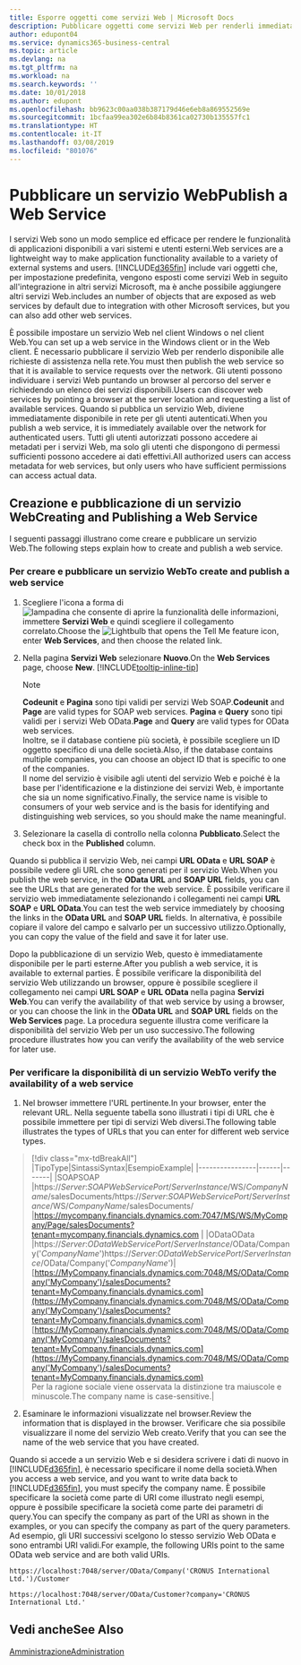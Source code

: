 ```yaml
---
title: Esporre oggetti come servizi Web | Microsoft Docs
description: Pubblicare oggetti come servizi Web per renderli immediatamente disponibili sulla rete.
author: edupont04
ms.service: dynamics365-business-central
ms.topic: article
ms.devlang: na
ms.tgt_pltfrm: na
ms.workload: na
ms.search.keywords: ''
ms.date: 10/01/2018
ms.author: edupont
ms.openlocfilehash: bb9623c00aa038b387179d46e6eb8a869552569e
ms.sourcegitcommit: 1bcfaa99ea302e6b84b8361ca02730b135557fc1
ms.translationtype: HT
ms.contentlocale: it-IT
ms.lasthandoff: 03/08/2019
ms.locfileid: "801076"
---
```

# <a name="publish-a-web-service"></a><span data-ttu-id="c1024-103">Pubblicare un servizio Web</span><span class="sxs-lookup"><span data-stu-id="c1024-103">Publish a Web Service</span></span>

<span data-ttu-id="c1024-104">I servizi Web sono un modo semplice ed efficace per rendere le funzionalità di applicazioni disponibili a vari sistemi e utenti esterni.</span><span class="sxs-lookup"><span data-stu-id="c1024-104">Web services are a lightweight way to make application functionality available to a variety of external systems and users.</span></span> [!INCLUDE[d365fin](includes/d365fin_md.md)] <span data-ttu-id="c1024-105">include vari oggetti che, per impostazione predefinita, vengono esposti come servizi Web in seguito all'integrazione in altri servizi Microsoft, ma è anche possibile aggiungere altri servizi Web.</span><span class="sxs-lookup"><span data-stu-id="c1024-105">includes an number of objects that are exposed as web services by default due to integration with other Microsoft services, but you can also add other web services.</span></span>  

<span data-ttu-id="c1024-106">È possibile impostare un servizio Web nel client Windows o nel client Web.</span><span class="sxs-lookup"><span data-stu-id="c1024-106">You can set up a web service in the Windows client or in the Web client.</span></span> <span data-ttu-id="c1024-107">È necessario pubblicare il servizio Web per renderlo disponibile alle richieste di assistenza nella rete.</span><span class="sxs-lookup"><span data-stu-id="c1024-107">You must then publish the web service so that it is available to service requests over the network.</span></span> <span data-ttu-id="c1024-108">Gli utenti possono individuare i servizi Web puntando un browser al percorso del server e richiedendo un elenco dei servizi disponibili.</span><span class="sxs-lookup"><span data-stu-id="c1024-108">Users can discover web services by pointing a browser at the server location and requesting a list of available services.</span></span> <span data-ttu-id="c1024-109">Quando si pubblica un servizio Web, diviene immediatamente disponibile in rete per gli utenti autenticati.</span><span class="sxs-lookup"><span data-stu-id="c1024-109">When you publish a web service, it is immediately available over the network for authenticated users.</span></span> <span data-ttu-id="c1024-110">Tutti gli utenti autorizzati possono accedere ai metadati per i servizi Web, ma solo gli utenti che dispongono di permessi sufficienti possono accedere ai dati effettivi.</span><span class="sxs-lookup"><span data-stu-id="c1024-110">All authorized users can access metadata for web services, but only users who have sufficient permissions can access actual data.</span></span>

## <a name="creating-and-publishing-a-web-service"></a><span data-ttu-id="c1024-111">Creazione e pubblicazione di un servizio Web</span><span class="sxs-lookup"><span data-stu-id="c1024-111">Creating and Publishing a Web Service</span></span>  
<span data-ttu-id="c1024-112">I seguenti passaggi illustrano come creare e pubblicare un servizio Web.</span><span class="sxs-lookup"><span data-stu-id="c1024-112">The following steps explain how to create and publish a web service.</span></span>  

### <a name="to-create-and-publish-a-web-service"></a><span data-ttu-id="c1024-113">Per creare e pubblicare un servizio Web</span><span class="sxs-lookup"><span data-stu-id="c1024-113">To create and publish a web service</span></span>  

1.  <span data-ttu-id="c1024-114">Scegliere l'icona a forma di ![lampadina che consente di aprire la funzionalità delle informazioni](media/ui-search/search_small.png "Informazioni sull'operazione che si desidera eseguire"), immettere **Servizi Web** e quindi scegliere il collegamento correlato.</span><span class="sxs-lookup"><span data-stu-id="c1024-114">Choose the ![Lightbulb that opens the Tell Me feature](media/ui-search/search_small.png "Tell me what you want to do") icon, enter **Web Services**, and then choose the related link.</span></span>  
2.  <span data-ttu-id="c1024-115">Nella pagina **Servizi Web** selezionare **Nuovo**.</span><span class="sxs-lookup"><span data-stu-id="c1024-115">On the **Web Services** page, choose **New**.</span></span> [!INCLUDE[tooltip-inline-tip](includes/tooltip-inline-tip_md.md)]  

    > [!NOTE]  
    >  <span data-ttu-id="c1024-116">**Codeunit** e **Pagina** sono tipi validi per servizi Web SOAP.</span><span class="sxs-lookup"><span data-stu-id="c1024-116">**Codeunit** and **Page** are valid types for SOAP web services.</span></span> <span data-ttu-id="c1024-117">**Pagina** e **Query** sono tipi validi per i servizi Web OData.</span><span class="sxs-lookup"><span data-stu-id="c1024-117">**Page** and **Query** are valid types for OData web services.</span></span>  
    <span data-ttu-id="c1024-118">Inoltre, se il database contiene più società, è possibile scegliere un ID oggetto specifico di una delle società.</span><span class="sxs-lookup"><span data-stu-id="c1024-118">Also, if the database contains multiple companies, you can choose an object ID that is specific to one of the companies.</span></span>  
    <span data-ttu-id="c1024-119">Il nome del servizio è visibile agli utenti del servizio Web e poiché è la base per l'identificazione e la distinzione dei servizi Web, è importante che sia un nome significativo.</span><span class="sxs-lookup"><span data-stu-id="c1024-119">Finally, the service name is visible to consumers of your web service and is the basis for identifying and distinguishing web services, so you should make the name meaningful.</span></span>

3.  <span data-ttu-id="c1024-120">Selezionare la casella di controllo nella colonna **Pubblicato**.</span><span class="sxs-lookup"><span data-stu-id="c1024-120">Select the check box in the **Published** column.</span></span>  

<span data-ttu-id="c1024-121">Quando si pubblica il servizio Web, nei campi **URL OData** e **URL SOAP** è possibile vedere gli URL che sono generati per il servizio Web.</span><span class="sxs-lookup"><span data-stu-id="c1024-121">When you publish the web service, in the **OData URL** and **SOAP URL** fields, you can see the URLs that are generated for the web service.</span></span> <span data-ttu-id="c1024-122">È possibile verificare il servizio web immediatamente selezionando i collegamenti nei campi **URL SOAP** e **URL OData**.</span><span class="sxs-lookup"><span data-stu-id="c1024-122">You can test the web service immediately by choosing the links in the **OData URL** and **SOAP URL** fields.</span></span> <span data-ttu-id="c1024-123">In alternativa, è possibile copiare il valore del campo e salvarlo per un successivo utilizzo.</span><span class="sxs-lookup"><span data-stu-id="c1024-123">Optionally, you can copy the value of the field and save it for later use.</span></span>  

<span data-ttu-id="c1024-124">Dopo la pubblicazione di un servizio Web, questo è immediatamente disponibile per le parti esterne.</span><span class="sxs-lookup"><span data-stu-id="c1024-124">After you publish a web service, it is available to external parties.</span></span> <span data-ttu-id="c1024-125">È possibile verificare la disponibilità del servizio Web utilizzando un browser, oppure è possibile scegliere il collegamento nei campi **URL SOAP** e **URL OData** nella pagina **Servizi Web**.</span><span class="sxs-lookup"><span data-stu-id="c1024-125">You can verify the availability of that web service by using a browser, or you can choose the link in the **OData URL** and **SOAP URL** fields on the **Web Services** page.</span></span> <span data-ttu-id="c1024-126">La procedura seguente illustra come verificare la disponibilità del servizio Web per un uso successivo.</span><span class="sxs-lookup"><span data-stu-id="c1024-126">The following procedure illustrates how you can verify the availability of the web service for later use.</span></span>  

### <a name="to-verify-the-availability-of-a-web-service"></a><span data-ttu-id="c1024-127">Per verificare la disponibilità di un servizio Web</span><span class="sxs-lookup"><span data-stu-id="c1024-127">To verify the availability of a web service</span></span>  

1.  <span data-ttu-id="c1024-128">Nel browser immettere l'URL pertinente.</span><span class="sxs-lookup"><span data-stu-id="c1024-128">In your browser, enter the relevant URL.</span></span> <span data-ttu-id="c1024-129">Nella seguente tabella sono illustrati i tipi di URL che è possibile immettere per tipi di servizi Web diversi.</span><span class="sxs-lookup"><span data-stu-id="c1024-129">The following table illustrates the types of URLs that you can enter for different web service types.</span></span>  
> [!div class="mx-tdBreakAll"]
> |<span data-ttu-id="c1024-130">Tipo</span><span class="sxs-lookup"><span data-stu-id="c1024-130">Type</span></span>|<span data-ttu-id="c1024-131">Sintassi</span><span class="sxs-lookup"><span data-stu-id="c1024-131">Syntax</span></span>|<span data-ttu-id="c1024-132">Esempio</span><span class="sxs-lookup"><span data-stu-id="c1024-132">Example</span></span>|
> |----------------|------|-------|
> |<span data-ttu-id="c1024-133">SOAP</span><span class="sxs-lookup"><span data-stu-id="c1024-133">SOAP</span></span> |<span data-ttu-id="c1024-134">https://*Server*:*SOAPWebServicePort*/*ServerInstance*/WS/*CompanyName*/salesDocuments/</span><span class="sxs-lookup"><span data-stu-id="c1024-134">https://*Server*:*SOAPWebServicePort*/*ServerInstance*/WS/*CompanyName*/salesDocuments/</span></span> |https://mycompany.financials.dynamics.com:7047/MS/WS/MyCompany/Page/salesDocuments?tenant=mycompany.financials.dynamics.com |
> |<span data-ttu-id="c1024-135">OData</span><span class="sxs-lookup"><span data-stu-id="c1024-135">OData</span></span> |<span data-ttu-id="c1024-136">https://*Server*:*ODataWebServicePort*/*ServerInstance*/OData/Company('*CompanyName*')</span><span class="sxs-lookup"><span data-stu-id="c1024-136">https://*Server*:*ODataWebServicePort*/*ServerInstance*/OData/Company('*CompanyName*')</span></span>|<span data-ttu-id="c1024-137">[https://MyCompany.financials.dynamics.com:7048/MS/OData/Company('MyCompany')/salesDocuments?tenant=MyCompany.financials.dynamics.com](https://MyCompany.financials.dynamics.com:7048/MS/OData/Company('MyCompany')/salesDocuments?tenant=MyCompany.financials.dynamics.com)</span><span class="sxs-lookup"><span data-stu-id="c1024-137">[https://MyCompany.financials.dynamics.com:7048/MS/OData/Company('MyCompany')/salesDocuments?tenant=MyCompany.financials.dynamics.com](https://MyCompany.financials.dynamics.com:7048/MS/OData/Company('MyCompany')/salesDocuments?tenant=MyCompany.financials.dynamics.com)</span></span> <br />    <span data-ttu-id="c1024-138">Per la ragione sociale viene osservata la distinzione tra maiuscole e minuscole.</span><span class="sxs-lookup"><span data-stu-id="c1024-138">The company name is case-sensitive.</span></span>|

2.  <span data-ttu-id="c1024-139">Esaminare le informazioni visualizzate nel browser.</span><span class="sxs-lookup"><span data-stu-id="c1024-139">Review the information that is displayed in the browser.</span></span> <span data-ttu-id="c1024-140">Verificare che sia possibile visualizzare il nome del servizio Web creato.</span><span class="sxs-lookup"><span data-stu-id="c1024-140">Verify that you can see the name of the web service that you have created.</span></span>  

<span data-ttu-id="c1024-141">Quando si accede a un servizio Web e si desidera scrivere i dati di nuovo in [!INCLUDE[d365fin](includes/d365fin_md.md)], è necessario specificare il nome della società.</span><span class="sxs-lookup"><span data-stu-id="c1024-141">When you access a web service, and you want to write data back to [!INCLUDE[d365fin](includes/d365fin_md.md)], you must specify the company name.</span></span> <span data-ttu-id="c1024-142">È possibile specificare la società come parte di URI come illustrato negli esempi, oppure è possibile specificare la società come parte dei parametri di query.</span><span class="sxs-lookup"><span data-stu-id="c1024-142">You can specify the company as part of the URI as shown in the examples, or you can specify the company as part of the query parameters.</span></span> <span data-ttu-id="c1024-143">Ad esempio, gli URI successivi scelgono lo stesso servizio Web OData e sono entrambi URI validi.</span><span class="sxs-lookup"><span data-stu-id="c1024-143">For example, the following URIs point to the same OData web service and are both valid URIs.</span></span>  

```  
https://localhost:7048/server/OData/Company('CRONUS International Ltd.')/Customer  
```  

```  
https://localhost:7048/server/OData/Customer?company='CRONUS International Ltd.'  
```  

## <a name="see-also"></a><span data-ttu-id="c1024-144">Vedi anche</span><span class="sxs-lookup"><span data-stu-id="c1024-144">See Also</span></span>  
[<span data-ttu-id="c1024-145">Amministrazione</span><span class="sxs-lookup"><span data-stu-id="c1024-145">Administration</span></span>](admin-setup-and-administration.md)  
